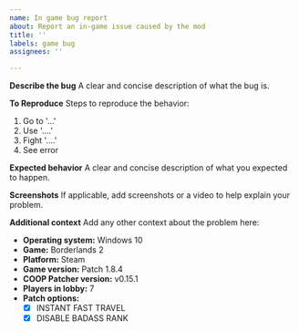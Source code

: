```yaml
---
name: In game bug report
about: Report an in-game issue caused by the mod
title: ''
labels: game bug
assignees: ''

---
```


**Describe the bug**
A clear and concise description of what the bug is.

**To Reproduce**
Steps to reproduce the behavior:
1. Go to '...'
2. Use '....'
3. Fight '....'
4. See error

**Expected behavior**
A clear and concise description of what you expected to happen.

**Screenshots**
If applicable, add screenshots or a video to help explain your problem.

**Additional context**
Add any other context about the problem here:
- **Operating system:** Windows 10
- **Game:** Borderlands 2
- **Platform:** Steam
- **Game version:** Patch 1.8.4
- **COOP Patcher version:** v0.15.1
- **Players in lobby:** 7
- **Patch options:**
    - [x] INSTANT FAST TRAVEL
    - [x] DISABLE BADASS RANK